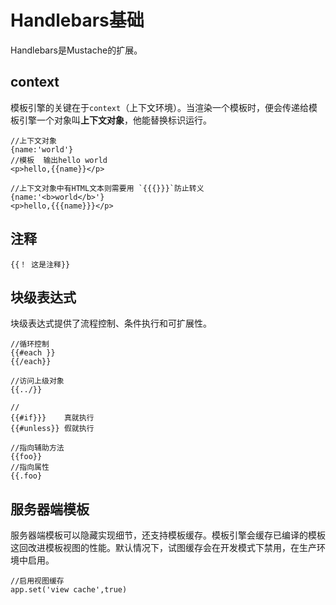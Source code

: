 # Handlebars基础

Handlebars是Mustache的扩展。

## context
模板引擎的关键在于`context`（上下文环境）。当渲染一个模板时，便会传递给模板引擎一个对象叫**上下文对象**，他能替换标识运行。

```apple js
//上下文对象
{name:'world'}
//模板  输出hello world
<p>hello,{{name}}</p>

//上下文对象中有HTML文本则需要用 `{{{}}}`防止转义
{name:'<b>world</b>'}
<p>hello,{{{name}}}</p>
```

## 注释
```apple js
{{！ 这是注释}}
```

## 块级表达式

块级表达式提供了流程控制、条件执行和可扩展性。

```apple js
//循环控制
{{#each }}
{{/each}}

//访问上级对象
{{../}}

//
{{#if}}}    真就执行
{{#unless}} 假就执行

//指向辅助方法
{{foo}}
//指向属性
{{.foo}
```

## 服务器端模板

服务器端模板可以隐藏实现细节，还支持模板缓存。模板引擎会缓存已编译的模板这回改进模板视图的性能。默认情况下，试图缓存会在开发模式下禁用，在生产环境中启用。

```apple js
//启用视图缓存
app.set('view cache',true)
```